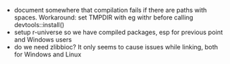 - document somewhere that compilation fails if there are paths with spaces. Workaround: set TMPDIR with eg withr before calling devtools::install()
- setup r-universe so we have compiled packages, esp for previous point and Windows users
- do we need zlibbioc? It only seems to cause issues while linking, both for Windows and Linux
